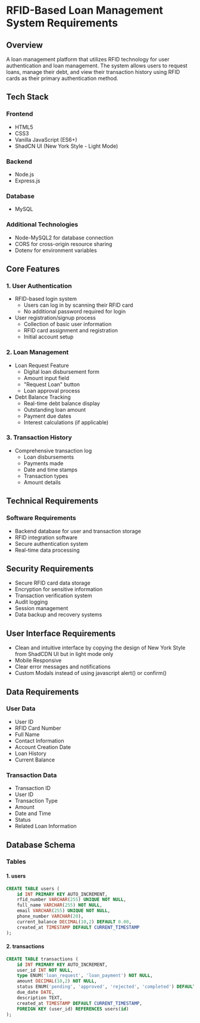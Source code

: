 # RFID-Based Loan Management System Requirements

## Overview

A loan management platform that utilizes RFID technology for user authentication and loan management. The system allows users to request loans, manage their debt, and view their transaction history using RFID cards as their primary authentication method.

## Tech Stack

### Frontend

- HTML5
- CSS3
- Vanilla JavaScript (ES6+)
- ShadCN UI (New York Style - Light Mode)

### Backend

- Node.js
- Express.js

### Database

- MySQL

### Additional Technologies

- Node-MySQL2 for database connection
- CORS for cross-origin resource sharing
- Dotenv for environment variables

## Core Features

### 1. User Authentication

- RFID-based login system
  - Users can log in by scanning their RFID card
  - No additional password required for login
- User registration/signup process
  - Collection of basic user information
  - RFID card assignment and registration
  - Initial account setup

### 2. Loan Management

- Loan Request Feature
  - Digital loan disbursement form
  - Amount input field
  - "Request Loan" button
  - Loan approval process
- Debt Balance Tracking
  - Real-time debt balance display
  - Outstanding loan amount
  - Payment due dates
  - Interest calculations (if applicable)

### 3. Transaction History

- Comprehensive transaction log
  - Loan disbursements
  - Payments made
  - Date and time stamps
  - Transaction types
  - Amount details

## Technical Requirements

### Software Requirements

- Backend database for user and transaction storage
- RFID integration software
- Secure authentication system
- Real-time data processing

## Security Requirements

- Secure RFID card data storage
- Encryption for sensitive information
- Transaction verification system
- Audit logging
- Session management
- Data backup and recovery systems

## User Interface Requirements

- Clean and intuitive interface by copying the design of New York Style from ShadCDN UI but in light mode only
- Mobile Responsive
- Clear error messages and notifications
- Custom Modals instead of using javascript alert() or confirm()

## Data Requirements

### User Data

- User ID
- RFID Card Number
- Full Name
- Contact Information
- Account Creation Date
- Loan History
- Current Balance

### Transaction Data

- Transaction ID
- User ID
- Transaction Type
- Amount
- Date and Time
- Status
- Related Loan Information

## Database Schema

### Tables

#### 1. users

```sql
CREATE TABLE users (
    id INT PRIMARY KEY AUTO_INCREMENT,
    rfid_number VARCHAR(255) UNIQUE NOT NULL,
    full_name VARCHAR(255) NOT NULL,
    email VARCHAR(255) UNIQUE NOT NULL,
    phone_number VARCHAR(20),
    current_balance DECIMAL(10,2) DEFAULT 0.00,
    created_at TIMESTAMP DEFAULT CURRENT_TIMESTAMP
);
```

#### 2. transactions

```sql
CREATE TABLE transactions (
    id INT PRIMARY KEY AUTO_INCREMENT,
    user_id INT NOT NULL,
    type ENUM('loan_request', 'loan_payment') NOT NULL,
    amount DECIMAL(10,2) NOT NULL,
    status ENUM('pending', 'approved', 'rejected', 'completed') DEFAULT 'pending',
    due_date DATE,
    description TEXT,
    created_at TIMESTAMP DEFAULT CURRENT_TIMESTAMP,
    FOREIGN KEY (user_id) REFERENCES users(id)
);
```
